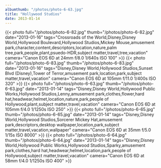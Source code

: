 ```yaml
---
albumthumb: "/photos/photo-6-63.jpg"
title: "Hollywood Studios"
date: 2013-01-14
---
```

{{< photo full="/photos/photo-6-82.jpg" thumb="/photos/photo-6-82.jpg" date="2013-01-16" tags="Crossroads of the World,Disney,Disney World,Hollywood Boulevard,Hollywood Studios,Mickey Mouse,amusement park,character,content,descriptors,location,nature,palm tree,park,people,plant,psuedo-HDR,subject matter,travel,tree,vacation" camera="Canon EOS 6D at 24mm f/8.0 1/640s ISO 100" >}}
{{< photo full="/photos/photo-6-83.jpg" thumb="/photos/photo-6-83.jpg" date="2013-01-16" tags="Disney,Disney World,Hollywood Studios,Sunset Blvd (Disney),Tower of Terror,amusement park,location,park,subject matter,travel,vacation" camera="Canon EOS 6D at 105mm f/11.0 1/400s ISO 320" >}}
{{< photo full="/photos/photo-6-63.jpg" thumb="/photos/photo-6-63.jpg" date="2013-01-14" tags="Disney,Disney World,Hollywood Public Works,Hollywood Studios,Lenny,amusement park,clothes,flower,hard hat,headwear,helmet,location,nature,park,people of Hollywood,plant,subject matter,travel,vacation" camera="Canon EOS 6D at 105mm f/4.0 1/1250s ISO 250" >}}
{{< photo full="/photos/photo-6-65.jpg" thumb="/photos/photo-6-65.jpg" date="2013-01-14" tags="Disney,Disney World,Hollywood Studios,Sorcerer Mickey Hat,amusement park,descriptors,desktop wallpaper,location,park,subject matter,travel,vacation,wallpaper" camera="Canon EOS 6D at 35mm f/5.0 1/15s ISO 8000" >}}
{{< photo full="/photos/photo-6-64.jpg" thumb="/photos/photo-6-64.jpg" date="2013-01-14" tags="Disney,Disney World,Hollywood Public Works,Hollywood Studios,Sparky,amusement park,clothes,hard hat,headwear,helmet,location,park,people of Hollywood,subject matter,travel,vacation" camera="Canon EOS 6D at 58mm f/4.0 1/1250s ISO 400" >}}
